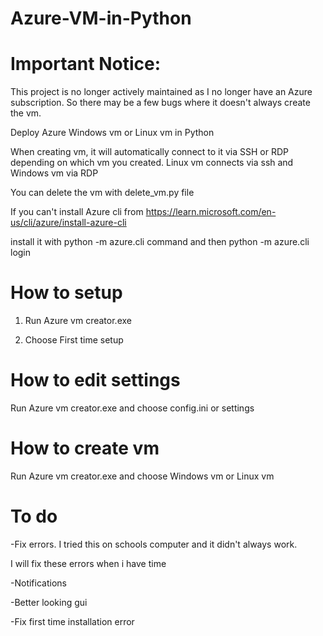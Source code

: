 
# Azure-VM-in-Python

# Important Notice: 
This project is no longer actively maintained as I no longer have an Azure subscription. So there may be a few bugs where it doesn't always create the vm.

Deploy Azure Windows vm or Linux vm in Python

When creating vm, it will automatically connect to it via SSH or RDP depending on which vm you created.
Linux vm connects via ssh and Windows vm via RDP

You can delete the vm with delete_vm.py file

If you can't install Azure cli from https://learn.microsoft.com/en-us/cli/azure/install-azure-cli

install it with python -m azure.cli command and then python -m azure.cli login

# How to setup

1. Run Azure vm creator.exe

2. Choose First time setup

# How to edit settings
Run Azure vm creator.exe and choose config.ini or settings


# How to create vm
Run Azure vm creator.exe and choose Windows vm or Linux vm



# To do

-Fix errors. I tried this on schools computer and it didn't always work. 

I will fix these errors when i have time

-Notifications

-Better looking gui

-Fix first time installation error
